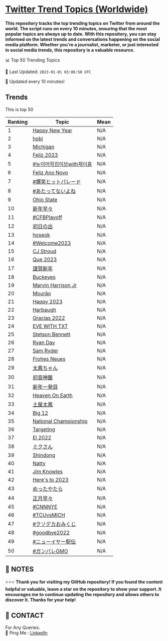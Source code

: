 [Twitter Trend Topics (Worldwide)](https://github.com/ErcinDedeoglu/Twitter-Trend-Topics)
==========

**This repository tracks the top trending topics on Twitter from around the world. 
The script runs on every 10 minutes, ensuring that the most popular topics are always up to date. 
With this repository, you can stay informed on the latest trends and conversations happening on the social media platform. 
Whether you're a journalist, marketer, or just interested in social media trends, this repository is a valuable resource.**


📊 Top 50 Trending Topics

📆 Last Updated: `2023-01-01 03:06:50 UTC`

🔧 Updated every 10 minutes!


## Trends

This is top 50

| Ranking | Topic | Mean |
| ------- | ------------ | ------------ |
| 1 | [Happy New Year](http://twitter.com/search?q=Happy+New+Year) | N/A |
| 2 | [hobi](http://twitter.com/search?q=hobi) | N/A |
| 3 | [Michigan](http://twitter.com/search?q=Michigan) | N/A |
| 4 | [Feliz 2023](http://twitter.com/search?q=Feliz+2023) | N/A |
| 5 | [#뉴이어락킹이브with제이홉](http://twitter.com/search?q=%23%eb%89%b4%ec%9d%b4%ec%96%b4%eb%9d%bd%ed%82%b9%ec%9d%b4%eb%b8%8cwith%ec%a0%9c%ec%9d%b4%ed%99%89) | N/A |
| 6 | [Feliz Ano Novo](http://twitter.com/search?q=Feliz+Ano+Novo) | N/A |
| 7 | [#爆笑ヒットパレード](http://twitter.com/search?q=%23%e7%88%86%e7%ac%91%e3%83%92%e3%83%83%e3%83%88%e3%83%91%e3%83%ac%e3%83%bc%e3%83%89) | N/A |
| 8 | [#あたってないよね](http://twitter.com/search?q=%23%e3%81%82%e3%81%9f%e3%81%a3%e3%81%a6%e3%81%aa%e3%81%84%e3%82%88%e3%81%ad) | N/A |
| 9 | [Ohio State](http://twitter.com/search?q=Ohio+State) | N/A |
| 10 | [新年早々](http://twitter.com/search?q=%e6%96%b0%e5%b9%b4%e6%97%a9%e3%80%85) | N/A |
| 11 | [#CFBPlayoff](http://twitter.com/search?q=%23CFBPlayoff) | N/A |
| 12 | [初日の出](http://twitter.com/search?q=%e5%88%9d%e6%97%a5%e3%81%ae%e5%87%ba) | N/A |
| 13 | [hoseok](http://twitter.com/search?q=hoseok) | N/A |
| 14 | [#Welcome2023](http://twitter.com/search?q=%23Welcome2023) | N/A |
| 15 | [CJ Stroud](http://twitter.com/search?q=CJ+Stroud) | N/A |
| 16 | [Que 2023](http://twitter.com/search?q=Que+2023) | N/A |
| 17 | [謹賀新年](http://twitter.com/search?q=%e8%ac%b9%e8%b3%80%e6%96%b0%e5%b9%b4) | N/A |
| 18 | [Buckeyes](http://twitter.com/search?q=Buckeyes) | N/A |
| 19 | [Marvin Harrison Jr](http://twitter.com/search?q=Marvin+Harrison+Jr) | N/A |
| 20 | [Mourão](http://twitter.com/search?q=Mour%c3%a3o) | N/A |
| 21 | [Happy 2023](http://twitter.com/search?q=Happy+2023) | N/A |
| 22 | [Harbaugh](http://twitter.com/search?q=Harbaugh) | N/A |
| 23 | [Gracias 2022](http://twitter.com/search?q=Gracias+2022) | N/A |
| 24 | [EVE WITH TXT](http://twitter.com/search?q=EVE+WITH+TXT) | N/A |
| 25 | [Stetson Bennett](http://twitter.com/search?q=Stetson+Bennett) | N/A |
| 26 | [Ryan Day](http://twitter.com/search?q=Ryan+Day) | N/A |
| 27 | [Sam Ryder](http://twitter.com/search?q=Sam+Ryder) | N/A |
| 28 | [Frohes Neues](http://twitter.com/search?q=Frohes+Neues) | N/A |
| 29 | [太鳳ちゃん](http://twitter.com/search?q=%e5%a4%aa%e9%b3%b3%e3%81%a1%e3%82%83%e3%82%93) | N/A |
| 30 | [初音神籤](http://twitter.com/search?q=%e5%88%9d%e9%9f%b3%e7%a5%9e%e7%b1%a4) | N/A |
| 31 | [新年一発目](http://twitter.com/search?q=%e6%96%b0%e5%b9%b4%e4%b8%80%e7%99%ba%e7%9b%ae) | N/A |
| 32 | [Heaven On Earth](http://twitter.com/search?q=Heaven+On+Earth) | N/A |
| 33 | [土屋太鳳](http://twitter.com/search?q=%e5%9c%9f%e5%b1%8b%e5%a4%aa%e9%b3%b3) | N/A |
| 34 | [Big 12](http://twitter.com/search?q=Big+12) | N/A |
| 35 | [National Championship](http://twitter.com/search?q=National+Championship) | N/A |
| 36 | [Targeting](http://twitter.com/search?q=Targeting) | N/A |
| 37 | [El 2022](http://twitter.com/search?q=El+2022) | N/A |
| 38 | [ミクさん](http://twitter.com/search?q=%e3%83%9f%e3%82%af%e3%81%95%e3%82%93) | N/A |
| 39 | [Shindong](http://twitter.com/search?q=Shindong) | N/A |
| 40 | [Natty](http://twitter.com/search?q=Natty) | N/A |
| 41 | [Jim Knowles](http://twitter.com/search?q=Jim+Knowles) | N/A |
| 42 | [Here's to 2023](http://twitter.com/search?q=Here%27s+to+2023) | N/A |
| 43 | [めったやたら](http://twitter.com/search?q=%e3%82%81%e3%81%a3%e3%81%9f%e3%82%84%e3%81%9f%e3%82%89) | N/A |
| 44 | [正月早々](http://twitter.com/search?q=%e6%ad%a3%e6%9c%88%e6%97%a9%e3%80%85) | N/A |
| 45 | [#CNNNYE](http://twitter.com/search?q=%23CNNNYE) | N/A |
| 46 | [#TCUvsMICH](http://twitter.com/search?q=%23TCUvsMICH) | N/A |
| 47 | [#クソデカおみくじ](http://twitter.com/search?q=%23%e3%82%af%e3%82%bd%e3%83%87%e3%82%ab%e3%81%8a%e3%81%bf%e3%81%8f%e3%81%98) | N/A |
| 48 | [#goodbye2022](http://twitter.com/search?q=%23goodbye2022) | N/A |
| 49 | [#ニューイヤー駅伝](http://twitter.com/search?q=%23%e3%83%8b%e3%83%a5%e3%83%bc%e3%82%a4%e3%83%a4%e3%83%bc%e9%a7%85%e4%bc%9d) | N/A |
| 50 | [#ガンバレGMO](http://twitter.com/search?q=%23%e3%82%ac%e3%83%b3%e3%83%90%e3%83%acGMO) | N/A |




## 📝 NOTES

⭐⭐⭐ **Thank you for visiting my GitHub repository! If you found the content helpful or valuable, leave a star on the repository to show your support. It encourages me to continue updating the repository and allows others to discover it. Thanks for your help!**

## 📨 CONTACT

 For Any Queries:  
            🏓 Ping Me : [LinkedIn](https://www.linkedin.com/in/ercindedeoglu/)